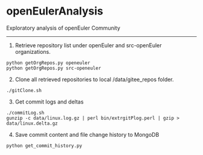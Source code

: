 # openEulerAnalysis

Exploratory analysis of openEuler Community

--------------------------------
1. Retrieve repository list under openEuler and src-openEuler organizations.

```shell
python getOrgRepos.py openeuler
python getOrgRepos.py src-openeuler
```
2. Clone all retrieved repositories to local /data/gitee_repos folder.

```
./gitClone.sh
```
3. Get commit logs and deltas

```shell
./commitLog.sh
gunzip -c data/linux.log.gz | perl bin/extrgitPlog.perl | gzip > data/linux.delta.gz
```
4. Save commit content and file change history to MongoDB
```shell
python get_commit_history.py
```
